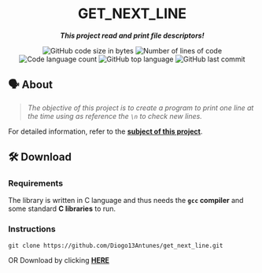 <h1 align="center">
	GET_NEXT_LINE
</h1>

<p align="center">
	<b><i>This project read and print file descriptors!</i></b>
</p>

<p align="center">
	<img alt="GitHub code size in bytes" src="https://img.shields.io/github/languages/code-size/Diogo13Antunes/42Cursus_Get_Next_Line?color=blueviolet" />
	<img alt="Number of lines of code" src="https://img.shields.io/tokei/lines/github/Diogo13Antunes/42Cursus_Get_Next_Line?color=blueviolet" />
	<img alt="Code language count" src="https://img.shields.io/github/languages/count/Diogo13Antunes/42Cursus_Get_Next_Line?color=blue" />
	<img alt="GitHub top language" src="https://img.shields.io/github/languages/top/Diogo13Antunes/42Cursus_Get_Next_Line?color=blue" />
	<img alt="GitHub last commit" src="https://img.shields.io/github/last-commit/Diogo13Antunes/42Cursus_Get_Next_Line?color=brightgreen" />
</p>

## 🗣️ About

> _The objective of this project is to create a program to print one line at the time using as reference the `\n` to check new lines._

For detailed information, refer to the [**subject of this project**](https://github.com/Diogo13Antunes/42Cursus_Get_Next_Line/blob/main/subject.pdf).

## 🛠️ Download

### Requirements

The library is written in C language and thus needs the **`gcc` compiler** and some standard **C libraries** to run.

### Instructions

```shell
git clone https://github.com/Diogo13Antunes/get_next_line.git
```
OR Download by clicking [**HERE**](https://github.com/Diogo13Antunes/42Cursus_Get_Next_Line/archive/refs/heads/main.zip)
